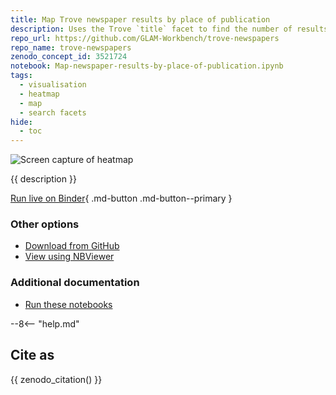 ```yaml
---
title: Map Trove newspaper results by place of publication
description: Uses the Trove `title` facet to find the number of results per newspaper, then merges the results with a dataset of geolocated newspapers to map where articles were published. 
repo_url: https://github.com/GLAM-Workbench/trove-newspapers
repo_name: trove-newspapers
zenodo_concept_id: 3521724
notebook: Map-newspaper-results-by-place-of-publication.ipynb
tags:
  - visualisation
  - heatmap
  - map
  - search facets
hide:
  - toc
---
```


![Screen capture of heatmap](../images/heatmap.png)

{{ description }}

[Run live on Binder](https://mybinder.org/v2/gh/GLAM-Workbench/{{repo_name}}/master?urlpath=lab%2Ftree%2F{{notebook}}){ .md-button .md-button--primary }

### Other options

* [Download from GitHub](https://github.com/GLAM-Workbench/{{repo_name}}/blob/master/{{notebook}})
* [View using NBViewer](https://nbviewer.jupyter.org/github/GLAM-Workbench/{{repo_name}}/blob/master/{{notebook}})

### Additional documentation

* [Run these notebooks](../#run-these-notebooks)

--8<-- "help.md"

## Cite as

{{ zenodo_citation() }}